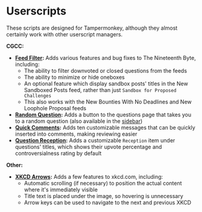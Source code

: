 # Userscripts

These scripts are designed for Tampermonkey, although they almost certainly work with other userscript managers.

**CGCC:**

- **[Feed Filter](https://github.com/RedwolfPrograms/userscripts/raw/main/feed-filter.user.js):** Adds various features and bug fixes to The Nineteenth Byte, including:
  - The ability to filter downvoted or closed questions from the feeds
  - The ability to minimize or hide oneboxes
  - An optional feature which display sandbox posts' titles in the New Sandboxed Posts feed, rather than just `Sandbox for Proposed Challenges`
  - This also works with the New Bounties With No Deadlines and New Loophole Proposal feeds
- **[Random Question](https://github.com/RedwolfPrograms/userscripts/raw/main/random-question.user.js):** Adds a button to the questions page that takes you to a random question (also available in the [sidebar](https://github.com/RedwolfPrograms/userscripts/raw/main/random-question-sidebar.user.js))
- **[Quick Comments](https://github.com/RedwolfPrograms/userscripts/raw/main/quick-comments.user.js):** Adds ten customizable messages that can be quickly inserted into comments, making reviewing easier
- **[Question Reception](https://github.com/RedwolfPrograms/userscripts/raw/main/question-reception.user.js):** Adds a customizable `Reception` item under questions' titles, which shows their upvote percentage and controversialness rating by default

**Other:**

- **[XKCD Arrows](https://github.com/RedwolfPrograms/userscripts/raw/main/xkcd-arrows.user.js):** Adds a few features to xkcd.com, including:
  - Automatic scrolling (if necessary) to position the actual content where it's immediately visible
  - Title text is placed under the image, so hovering is unnecessary
  - Arrow keys can be used to navigate to the next and previous XKCD

